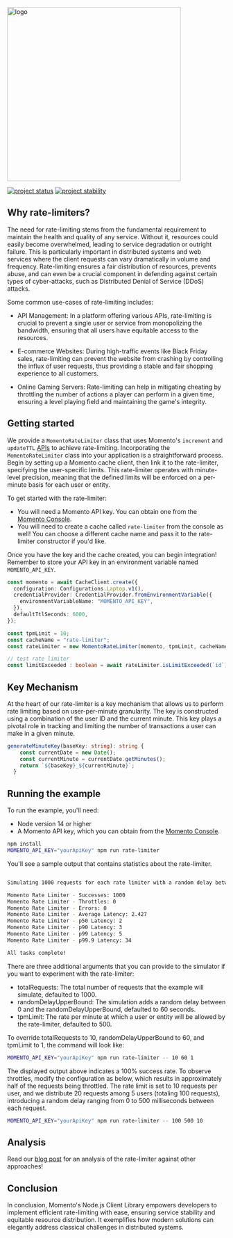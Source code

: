 <head>
  <meta name="Momento Node.js Client Library Documentation" content="Node.js client software development kit for Momento Cache">
</head>
<img src="https://docs.momentohq.com/img/logo.svg" alt="logo" width="400"/>

[![project status](https://momentohq.github.io/standards-and-practices/badges/project-status-official.svg)](https://github.com/momentohq/standards-and-practices/blob/main/docs/momento-on-github.md)
[![project stability](https://momentohq.github.io/standards-and-practices/badges/project-stability-stable.svg)](https://github.com/momentohq/standards-and-practices/blob/main/docs/momento-on-github.md)

## Why rate-limiters?

The need for rate-limiting stems from the fundamental requirement to maintain the health and quality of any service. Without it, resources could easily become overwhelmed, leading to service degradation or outright failure. This is particularly important in distributed systems and web services where the client requests can vary dramatically in volume and frequency. Rate-limiting ensures a fair distribution of resources, prevents abuse, and can even be a crucial component in defending against certain types of cyber-attacks, such as Distributed Denial of Service (DDoS) attacks.

Some common use-cases of rate-limiting includes:

- API Management: In a platform offering various APIs, rate-limiting is crucial to prevent a single user or service from monopolizing the bandwidth, ensuring that all users have equitable access to the resources.

- E-commerce Websites: During high-traffic events like Black Friday sales, rate-limiting can prevent the website from crashing by controlling the influx of user requests, thus providing a stable and fair shopping experience to all customers.

- Online Gaming Servers: Rate-limiting can help in mitigating cheating by throttling the number of actions a player can perform in a given time, ensuring a level playing field and maintaining the game's integrity.

## Getting started

We provide a `MomentoRateLimiter` class that uses Momento's `increment` and `updateTTL` [APIs](https://docs.momentohq.com/cache/develop/api-reference) to achieve rate-limiting.
Incorporating the `MomentoRateLimiter` class into your application is a straightforward process. Begin by setting up a Momento cache client, then link it to the rate-limiter, specifying the user-specific limits. This rate-limiter operates with minute-level precision, meaning that the defined limits will be enforced on a per-minute basis for each user or entity.

To get started with the rate-limiter:
- You will need a Momento API key. You can obtain one from the [Momento Console](https://console.gomomento.com).
- You will need to create a cache called `rate-limiter` from the console as well! You can choose a different cache name and pass it to the rate-limiter constructor if you'd like.

Once you have the key and the cache created, you can begin integration! Remember to store your API key in an environment variable named `MOMENTO_API_KEY`.

```typescript
const momento = await CacheClient.create({
  configuration: Configurations.Laptop.v1(),
  credentialProvider: CredentialProvider.fromEnvironmentVariable({
    environmentVariableName: "MOMENTO_API_KEY",
  }),
  defaultTtlSeconds: 6000,
});

const tpmLimit = 10;
const cacheName = "rate-limiter";
const rateLimiter = new MomentoRateLimiter(momento, tpmLimit, cacheName);

// test rate limiter
const limitExceeded : boolean = await rateLimiter.isLimitExceeded(`id`);
```

## Key Mechanism

At the heart of our rate-limiter is a key mechanism that allows us to perform rate limiting based on user-per-minute granularity. The key is constructed using a combination of the user ID and the current minute. This key plays a pivotal role in tracking and limiting the number of transactions a user can make in a given minute.

```typescript
generateMinuteKey(baseKey: string): string {
    const currentDate = new Date();
    const currentMinute = currentDate.getMinutes();
    return `${baseKey}_${currentMinute}`;
  }
```

## Running the example

To run the example, you'll need:

- Node version 14 or higher
- A Momento API key, which you can obtain from the [Momento Console](https://console.gomomento.com).

```bash
npm install
MOMENTO_API_KEY="yourApiKey" npm run rate-limiter
```

You'll see a sample output that contains statistics about the rate-limiter.

```bash

Simulating 1000 requests for each rate limiter with a random delay between requests upto a max of 60000 milliseconds.

Momento Rate Limiter - Successes: 1000
Momento Rate Limiter - Throttles: 0
Momento Rate Limiter - Errors: 0
Momento Rate Limiter - Average Latency: 2.427
Momento Rate Limiter - p50 Latency: 2
Momento Rate Limiter - p90 Latency: 3
Momento Rate Limiter - p99 Latency: 5
Momento Rate Limiter - p99.9 Latency: 34

All tasks complete!

```

There are three additional arguments that you can provide to the simulator if you want to experiment with the rate-limiter:

- totalRequests: The total number of requests that the example will simulate, defaulted to 1000.
- randomDelayUpperBound: The simulation adds a random delay between 0 and the randomDelayUpperBound, defaulted to 60 seconds.
- tpmLimit: The rate per minute at which a user or entity will be allowed by the rate-limiter, defaulted to 500.

To override totalRequests to 10, randomDelayUpperBound to 60, and tpmLimit to 1, the command will look like:

```bash
MOMENTO_API_KEY="yourApiKey" npm run rate-limiter -- 10 60 1
```

The displayed output above indicates a 100% success rate. To observe throttles, modify the configuration as below, which results in approximately half of the requests being throttled. The rate limit is set to 10 requests per user, and we distribute 20 requests among 5 users (totaling 100 requests), introducing a random delay ranging from 0 to 500 milliseconds between each request.

```bash
MOMENTO_API_KEY="yourApiKey" npm run rate-limiter -- 100 500 10
```

## Analysis

Read our [blog post](https://www.gomomento.com/blog/did-you-say-you-want-a-distributed-rate-limiter) for an analysis of the rate-limiter against other approaches!

## Conclusion

In conclusion, Momento's Node.js Client Library empowers developers to implement efficient rate-limiting with ease, ensuring service stability and equitable resource distribution. It exemplifies how modern solutions can elegantly address classical challenges in distributed systems.

